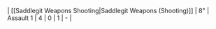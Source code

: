 | [[Saddlegit Weapons Shooting\|Saddlegit Weapons (Shooting)]] | 8"    | Assault 1 | 4   | 0   | 1   | -         | 